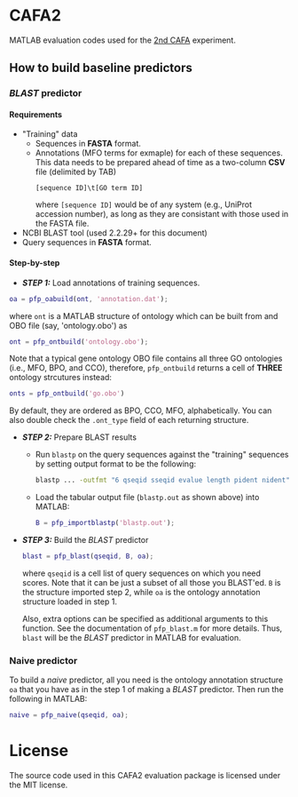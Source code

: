 # CAFA2
MATLAB evaluation codes used for the [2nd CAFA](http://arxiv.org/abs/1601.00891) experiment.

## How to build baseline predictors

### *BLAST* predictor

#### Requirements
  - "Training" data
    - Sequences in **FASTA** format.
    - Annotations (MFO terms for exmaple) for each of these sequences. This data
      needs to be prepared ahead of time as a two-column **CSV** file (delimited
      by TAB)
      ```
      [sequence ID]\t[GO term ID]
      ```
      where `[sequence ID]` would be of any system (e.g., UniProt accession
      number), as long as they are consistant with those used in the FASTA file.
  - NCBI BLAST tool (used 2.2.29+ for this document)
  - Query sequences in **FASTA** format.

#### Step-by-step

* ***STEP 1:*** Load annotations of training sequences.

```matlab
oa = pfp_oabuild(ont, 'annotation.dat');
```

where `ont` is a MATLAB structure of ontology which can be built from and OBO
file (say, 'ontology.obo') as

```matlab
ont = pfp_ontbuild('ontology.obo');
```

Note that a typical gene ontology OBO file contains all three GO ontologies
(i.e., MFO, BPO, and CCO), therefore, `pfp_ontbuild` returns a cell
of **THREE** ontology strcutures instead:

```matlab
onts = pfp_ontbuild('go.obo')
```

By default, they are ordered as BPO, CCO, MFO, alphabetically. You can also
double check the `.ont_type` field of each returning structure.

* ***STEP 2:*** Prepare BLAST results
  - Run `blastp` on the query sequences against the "training" sequences
    by setting output format to be the following:

    ```bash
    blastp ... -outfmt "6 qseqid sseqid evalue length pident nident" -out blastp.out
    ```

  - Load the tabular output file (`blastp.out` as shown above) into MATLAB:

    ```matlab
    B = pfp_importblastp('blastp.out');
    ```

* ***STEP 3:*** Build the *BLAST* predictor

  ```matlab
  blast = pfp_blast(qseqid, B, oa);
  ```

  where `qseqid` is a cell list of query sequences on which you need scores.
  Note that it can be just a subset of all those you BLAST'ed. `B` is the
  structure imported step 2, while `oa` is the ontology annotation structure
  loaded in step 1.

  Also, extra options can be specified as additional arguments to this function.
  See the documentation of `pfp_blast.m` for more details. Thus, `blast` will be
  the *BLAST* predictor in MATLAB for evaluation.

### Naive predictor

To build a *naive* predictor, all you need is the ontology annotation structure
`oa` that you have as in the step 1 of making a *BLAST* predictor. Then run the
following in MATLAB:

```matlab
naive = pfp_naive(qseqid, oa);
```

# License
  The source code used in this CAFA2 evaluation package is licensed under the MIT
  license.

